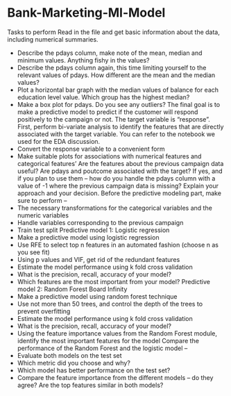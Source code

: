 # Bank-Marketing-Ml-Model
Tasks to perform
Read in the file and get basic information about the data, including numerical summaries.
- Describe the pdays column, make note of the mean, median and minimum values. Anything 
fishy in the values?
- Describe the pdays column again, this time limiting yourself to the relevant values of pdays. How 
different are the mean and the median values?
- Plot a horizontal bar graph with the median values of balance for each education level value. 
Which group has the highest median?
- Make a box plot for pdays. Do you see any outliers?
The final goal is to make a predictive model to predict if the customer will respond positively to the 
campaign or not. The target variable is “response”.
First, perform bi-variate analysis to identify the features that are directly associated with the target 
variable. You can refer to the notebook we used for the EDA discussion.
- Convert the response variable to a convenient form
- Make suitable plots for associations with numerical features and categorical features’
Are the features about the previous campaign data useful?
Are pdays and poutcome associated with the target? 
If yes, and if you plan to use them – how do you handle the pdays column with a value of -1 where the 
previous campaign data is missing? Explain your approach and your decision.
Before the predictive modeling part, make sure to perform –
- The necessary transformations for the categorical variables and the numeric variables
- Handle variables corresponding to the previous campaign
- Train test split
Predictive model 1: Logistic regression
- Make a predictive model using logistic regression
- Use RFE to select top n features in an automated fashion (choose n as you see fit)
- Using p values and VIF, get rid of the redundant features
- Estimate the model performance using k fold cross validation
- What is the precision, recall, accuracy of your model?
- Which features are the most important from your model?
Predictive model 2: Random Forest
Board Infinity
- Make a predictive model using random forest technique
- Use not more than 50 trees, and control the depth of the trees to prevent overfitting
- Estimate the model performance using k fold cross validation
- What is the precision, recall, accuracy of your model?
- Using the feature importance values from the Random Forest module, identify the most 
important features for the model
Compare the performance of the Random Forest and the logistic model –
- Evaluate both models on the test set
- Which metric did you choose and why?
- Which model has better performance on the test set? 
- Compare the feature importance from the different models – do they agree? Are the top 
features similar in both models?
